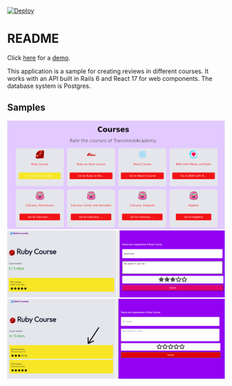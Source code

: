 [![Deploy](https://www.herokucdn.com/deploy/button.svg)](https://heroku.com/deploy)

# README

Click [here](https://course-ranking-demo.herokuapp.com) for a [demo](https://course-ranking-demo.herokuapp.com).

This application is a sample for creating reviews in different courses. It works with an API built in Rails 6 and React 17 for web components. The database system is Postgres.

## Samples

![image](public/readme/01.png)
![image](public/readme/02.png)
![image](public/readme/03.png)
